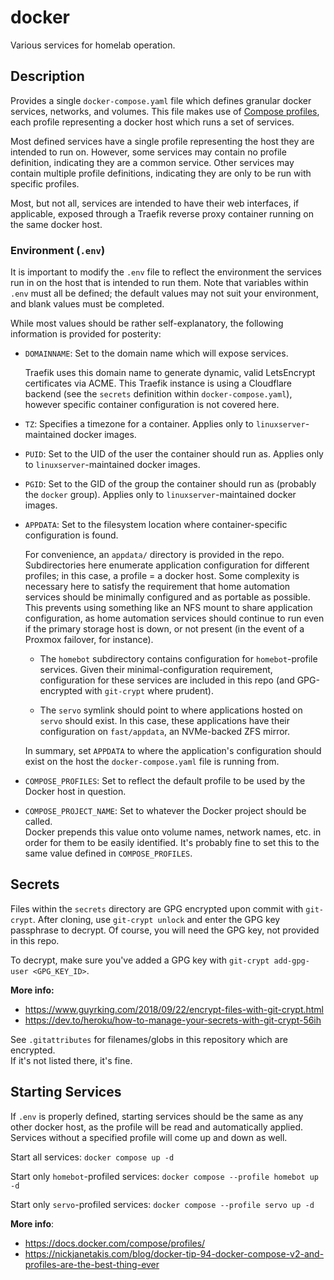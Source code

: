 # docker

Various services for homelab operation.

## Description

Provides a single `docker-compose.yaml` file which defines granular docker
services, networks, and volumes. This file makes use of [Compose profiles](https://docs.docker.com/compose/profiles/), 
each profile representing a docker host which runs a set of services.

Most defined services have a single profile representing the host they are
intended to run on. However, some services may contain no profile definition,
indicating they are a common service. Other services may contain multiple
profile definitions, indicating they are only to be run with specific profiles.
  
Most, but not all, services are intended to have their web interfaces,
if applicable, exposed through a Traefik reverse proxy container running on the
same docker host.  

### Environment (`.env`)

It is important to modify the `.env` file to reflect the environment the
services run in on the host that is intended to run them. Note that variables
within `.env` must all be defined; the default values may not suit your
environment, and blank values must be completed.

While most values should be rather self-explanatory, the following information
is provided for posterity:
  
- `DOMAINNAME`: Set to the domain name which will expose services.  

	Traefik uses this domain name to generate dynamic, valid LetsEncrypt 
  certificates via ACME.  This Traefik instance is using a Cloudflare backend 
  (see the `secrets` definition within `docker-compose.yaml`), however specific 
  container configuration is not covered here.

- `TZ`: Specifies a timezone for a container.  Applies only to 
  `linuxserver`-maintained docker images.

- `PUID`: Set to the UID of the user the container should run as.  Applies only 
  to `linuxserver`-maintained docker images.

- `PGID`: Set to the GID of the group the container should run as (probably the 
  `docker` group).  Applies only to `linuxserver`-maintained docker images.

- `APPDATA`: Set to the filesystem location where container-specific 
  configuration is found.

	For convenience, an `appdata/` directory is provided in the repo.  Subdirectories
  here enumerate application configuration for different profiles; in this case, a
  profile = a docker host. Some complexity is necessary here to satisfy the
  requirement that home automation services should be minimally configured and as
  portable as possible.  This prevents using something like an NFS mount to share
  application configuration, as home automation services should continue to run even
  if the primary storage host is down, or not present (in the event of a Proxmox
  failover, for instance).

	- The `homebot` subdirectory contains configuration for `homebot`-profile 
    services.  Given their minimal-configuration requirement, configuration for 
    these services are included in this repo (and GPG-encrypted with `git-crypt` 
    where prudent).
	
	- The `servo` symlink should point to where applications hosted on `servo` 
    should exist.  In this case, these applications have their configuration on 
    `fast/appdata`, an NVMe-backed ZFS mirror.

	In summary, set `APPDATA` to where the application's configuration should 
  exist on the host the `docker-compose.yaml` file is running from.

-	`COMPOSE_PROFILES`: Set to reflect the default profile to be used by the 
  Docker host in question.

-	`COMPOSE_PROJECT_NAME`: Set to whatever the Docker project should be called.  
  Docker prepends this value onto volume names, network names, etc. in order for 
  them to be easily identified.  It's probably fine to set this to the same 
  value defined in `COMPOSE_PROFILES`.

## Secrets
Files within the `secrets` directory are GPG encrypted upon commit with 
`git-crypt`.  After cloning, use `git-crypt unlock` and enter the GPG key 
passphrase to decrypt.  Of course, you will need the GPG key, not provided in
this repo.

To decrypt, make sure you've added a GPG key with 
`git-crypt add-gpg-user <GPG_KEY_ID>`.

**More info:**
  - https://www.guyrking.com/2018/09/22/encrypt-files-with-git-crypt.html
  - https://dev.to/heroku/how-to-manage-your-secrets-with-git-crypt-56ih

See `.gitattributes` for filenames/globs in this repository which are encrypted.  
If it's not listed there, it's fine.

## Starting Services
If `.env` is properly defined, starting services should be the same as any other
docker host, as the profile will be read and automatically applied.  Services
without a specified profile will come up and down as well.

Start all services:
`docker compose up -d`

Start only `homebot`-profiled services:
`docker compose --profile homebot up -d`

Start only `servo`-profiled services:
`docker compose --profile servo up -d`

**More info**:
  - https://docs.docker.com/compose/profiles/
  - https://nickjanetakis.com/blog/docker-tip-94-docker-compose-v2-and-profiles-are-the-best-thing-ever
